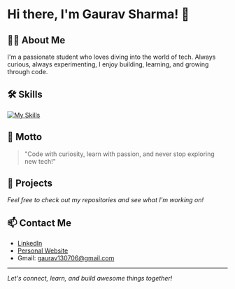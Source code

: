 # Hi there, I'm Gaurav Sharma! 👋

## 👨‍🎓 About Me
I'm a passionate student who loves diving into the world of tech. Always curious, always experimenting, I enjoy building, learning, and growing through code.

## 🛠️ Skills
<!--CPP-->
[![My Skills](https://skillicons.dev/icons?i=cpp,js,css,html,c,git)](https://skillicons.dev)


## 🌟 Motto
> "Code with curiosity, learn with passion, and never stop exploring new tech!"

## 🚀 Projects
*Feel free to check out my repositories and see what I'm working on!*

## 📫 Contact Me
- [LinkedIn](#) <a href="https://www.linkedin.com/in/gaurav-sharma-0a6a65323/"></a>
- [Personal Website](#) <!-- Add your personal website URL here -->
- Gmail: gaurav130706@gmail.com

---

*Let's connect, learn, and build awesome things together!*

